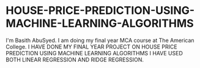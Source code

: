 # HOUSE-PRICE-PREDICTION-USING-MACHINE-LEARNING-ALGORITHMS
I'm Basith AbuSyed. I am doing my final year MCA course at The American College.
I HAVE DONE MY FINAL YEAR PROJECT ON HOUSE PRICE PREDICTION USING MACHINE LEARNING ALGORITHMS
I HAVE USED BOTH LINEAR REGRESSION AND RIDGE REGRESSION.
